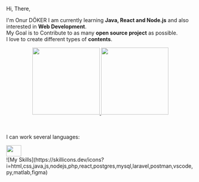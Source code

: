 Hi, There,

I'm Onur DÖKER
I am currently learning **Java, React and Node.js** and also interested in **Web Development**. <br>
My Goal is to Contribute to as many **open source project** as possible. <br>
I love to create different types of **contents**. <br>

<div align="center">
  <a href="https://github.com/onurdoker">
    <img height="180em" src="https://github-readme-stats.vercel.app/api?username=onurdoker&show_icons=true&theme=tokyonight&include_all_commits=true&count_private=true"> 
    <img height="180em" src="https://github-readme-stats.vercel.app/api/top-langs/?username=onurdoker&layout=compact&langs_count=10&theme=tokyonight">
  </a>
</div>
<br>
<br>

I can work several languages: <br>

<div>
  <img alt="" title="HTML" height="30" width="40" src="https://raw.githubusercontent.com/devicons/devicon/master/icons/html/html5-original-wordmark.svg">
</div>
![My Skills](https://skillicons.dev/icons?i=html,css,java,js,nodejs,php,react,postgres,mysql,laravel,postman,vscode,py,matlab,figma)

